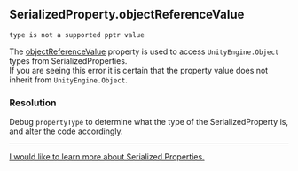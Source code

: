 ## SerializedProperty.objectReferenceValue
```
type is not a supported pptr value
```


The [objectReferenceValue](https://docs.unity3d.com/ScriptReference/SerializedProperty-objectReferenceValue.html) property is used to access `UnityEngine.Object` types from SerializedProperties.  
If you are seeing this error it is certain that the property value does not inherit from `UnityEngine.Object`.

### Resolution
Debug `propertyType` to determine what the type of the SerializedProperty is, and alter the code accordingly.

---  

[I would like to learn more about Serialized Properties.](../../Editor%20Issues/Serialisation/SerializedObject%20How-to.md)